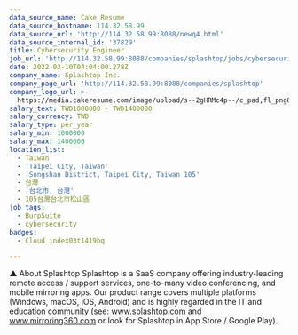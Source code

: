 ```yaml
---
data_source_name: Cake Resume
data_source_hostname: 114.32.58.99
data_source_url: 'http://114.32.58.99:8088/newq4.html'
data_source_internal_id: '37829'
title: Cybersecurity Engineer
job_url: 'http://114.32.58.99:8088/companies/splashtop/jobs/cybersecurity-engineer'
date: 2022-03-10T04:04:00.278Z
company_name: Splashtop Inc.
company_page_url: 'http://114.32.58.99:8088/companies/splashtop'
company_logo_url: >-
  https://media.cakeresume.com/image/upload/s--2gHRMc4p--/c_pad,fl_png8,h_200,w_200/v1577246016/q3dazcv6tw7gx2xygu4y.png
salary_text: TWD1000000 - TWD1400000
salary_currency: TWD
salary_type: per_year
salary_min: 1000000
salary_max: 1400000
location_list:
  - Taiwan
  - 'Taipei City, Taiwan'
  - 'Songshan District, Taipei City, Taiwan 105'
  - 台灣
  - '台北市, 台灣'
  - 105台灣台北市松山區
job_tags:
  - BurpSuite
  - cybersecurity
badges:
  - Cloud index03t1419bq

---
```


▲ About Splashtop Splashtop is a SaaS company offering industry-leading remote access / support services, one-to-many video conferencing, and mobile mirroring apps. Our product range covers multiple platforms (Windows, macOS, iOS, Android) and is highly regarded in the IT and education community (see: www.splashtop.com and www.mirroring360.com or look for Splashtop in App Store / Google Play).